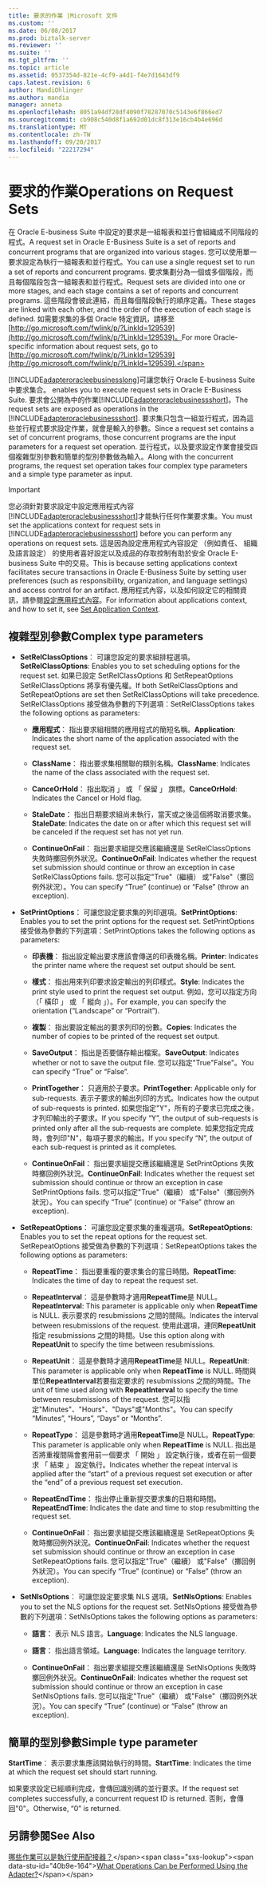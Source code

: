 ```yaml
---
title: 要求的作業 |Microsoft 文件
ms.custom: ''
ms.date: 06/08/2017
ms.prod: biztalk-server
ms.reviewer: ''
ms.suite: ''
ms.tgt_pltfrm: ''
ms.topic: article
ms.assetid: 0537354d-821e-4cf9-a4d1-f4e7d1643df9
caps.latest.revision: 6
author: MandiOhlinger
ms.author: mandia
manager: anneta
ms.openlocfilehash: 8051a94df28df4090f78287070c5143e6f866ed7
ms.sourcegitcommit: cb908c540d8f1a692d01dc8f313e16cb4b4e696d
ms.translationtype: MT
ms.contentlocale: zh-TW
ms.lasthandoff: 09/20/2017
ms.locfileid: "22217294"
---
```

# <a name="operations-on-request-sets"></a><span data-ttu-id="40b9e-102">要求的作業</span><span class="sxs-lookup"><span data-stu-id="40b9e-102">Operations on Request Sets</span></span>
<span data-ttu-id="40b9e-103">在 Oracle E-business Suite 中設定的要求是一組報表和並行會組織成不同階段的程式。</span><span class="sxs-lookup"><span data-stu-id="40b9e-103">A request set in Oracle E-Business Suite is a set of reports and concurrent programs that are organized into various stages.</span></span> <span data-ttu-id="40b9e-104">您可以使用單一要求設定為執行一組報表和並行程式。</span><span class="sxs-lookup"><span data-stu-id="40b9e-104">You can use a single request set to run a set of reports and concurrent programs.</span></span> <span data-ttu-id="40b9e-105">要求集劃分為一個或多個階段，而且每個階段包含一組報表和並行程式。</span><span class="sxs-lookup"><span data-stu-id="40b9e-105">Request sets are divided into one or more stages, and each stage contains a set of reports and concurrent programs.</span></span> <span data-ttu-id="40b9e-106">這些階段會彼此連結，而且每個階段執行的順序定義。</span><span class="sxs-lookup"><span data-stu-id="40b9e-106">These stages are linked with each other, and the order of the execution of each stage is defined.</span></span> <span data-ttu-id="40b9e-107">如需要求集的多個 Oracle 特定資訊，請移至[http://go.microsoft.com/fwlink/p/?LinkId=129539](http://go.microsoft.com/fwlink/p/?LinkId=129539)。</span><span class="sxs-lookup"><span data-stu-id="40b9e-107">For more Oracle-specific information about request sets, go to [http://go.microsoft.com/fwlink/p/?LinkId=129539](http://go.microsoft.com/fwlink/p/?LinkId=129539).</span></span>  
  
 [!INCLUDE[adapteroracleebusinesslong](../../includes/adapteroracleebusinesslong-md.md)]<span data-ttu-id="40b9e-108">可讓您執行 Oracle E-business Suite 中要求集合。</span><span class="sxs-lookup"><span data-stu-id="40b9e-108"> enables you to execute request sets in Oracle E-Business Suite.</span></span> <span data-ttu-id="40b9e-109">要求會公開為中的作業[!INCLUDE[adapteroraclebusinessshort](../../includes/adapteroraclebusinessshort-md.md)]。</span><span class="sxs-lookup"><span data-stu-id="40b9e-109">The request sets are exposed as operations in the [!INCLUDE[adapteroraclebusinessshort](../../includes/adapteroraclebusinessshort-md.md)].</span></span> <span data-ttu-id="40b9e-110">要求集只包含一組並行程式，因為這些並行程式要求設定作業，就會是輸入的參數。</span><span class="sxs-lookup"><span data-stu-id="40b9e-110">Since a request set contains a set of concurrent programs, those concurrent programs are the input parameters for a request set operation.</span></span> <span data-ttu-id="40b9e-111">並行程式，以及要求設定作業會接受四個複雜型別參數和簡單的型別參數做為輸入。</span><span class="sxs-lookup"><span data-stu-id="40b9e-111">Along with the concurrent programs, the request set operation takes four complex type parameters and a simple type parameter as input.</span></span>  
  
> [!IMPORTANT]
>  <span data-ttu-id="40b9e-112">您必須針對要求設定中設定應用程式內容[!INCLUDE[adapteroraclebusinessshort](../../includes/adapteroraclebusinessshort-md.md)]才能執行任何作業要求集。</span><span class="sxs-lookup"><span data-stu-id="40b9e-112">You must set the applications context for request sets in [!INCLUDE[adapteroraclebusinessshort](../../includes/adapteroraclebusinessshort-md.md)] before you can perform any operations on request sets.</span></span> <span data-ttu-id="40b9e-113">這是因為設定應用程式內容設定 （例如責任、 組織及語言設定） 的使用者喜好設定以及成品的存取控制有助於安全 Oracle E-business Suite 中的交易。</span><span class="sxs-lookup"><span data-stu-id="40b9e-113">This is because setting applications context facilitates secure transactions in Oracle E-Business Suite by setting user preferences (such as responsibility, organization, and language settings) and access control for an artifact.</span></span> <span data-ttu-id="40b9e-114">應用程式內容，以及如何設定它的相關資訊，請參閱[設定應用程式內容](../../adapters-and-accelerators/adapter-oracle-ebs/set-application-context.md)。</span><span class="sxs-lookup"><span data-stu-id="40b9e-114">For information about applications context, and how to set it, see [Set Application Context](../../adapters-and-accelerators/adapter-oracle-ebs/set-application-context.md).</span></span>  
  
## <a name="complex-type-parameters"></a><span data-ttu-id="40b9e-115">複雜型別參數</span><span class="sxs-lookup"><span data-stu-id="40b9e-115">Complex type parameters</span></span>
  
-   <span data-ttu-id="40b9e-116">**SetRelClassOptions**： 可讓您設定的要求組排程選項。</span><span class="sxs-lookup"><span data-stu-id="40b9e-116">**SetRelClassOptions**: Enables you to set scheduling options for the request set.</span></span> <span data-ttu-id="40b9e-117">如果已設定 SetRelClassOptions 和 SetRepeatOptions SetRelClassOptions 將享有優先權。</span><span class="sxs-lookup"><span data-stu-id="40b9e-117">If both SetRelClassOptions and SetRepeatOptions are set then SetRelClassOptions will take precedence.</span></span> <span data-ttu-id="40b9e-118">SetRelClassOptions 接受做為參數的下列選項：</span><span class="sxs-lookup"><span data-stu-id="40b9e-118">SetRelClassOptions takes the following options as parameters:</span></span>  
  
    -   <span data-ttu-id="40b9e-119">**應用程式**： 指出要求組相關的應用程式的簡短名稱。</span><span class="sxs-lookup"><span data-stu-id="40b9e-119">**Application**: Indicates the short name of the application associated with the request set.</span></span>  
  
    -   <span data-ttu-id="40b9e-120">**ClassName**： 指出要求集相關聯的類別名稱。</span><span class="sxs-lookup"><span data-stu-id="40b9e-120">**ClassName**: Indicates the name of the class associated with the request set.</span></span>  
  
    -   <span data-ttu-id="40b9e-121">**CanceOrHold**： 指出取消 」 或 「 保留 」 旗標。</span><span class="sxs-lookup"><span data-stu-id="40b9e-121">**CanceOrHold**: Indicates the Cancel or Hold flag.</span></span>  
  
    -   <span data-ttu-id="40b9e-122">**StaleDate**： 指出日期要求組尚未執行，當天或之後這個將取消要求集。</span><span class="sxs-lookup"><span data-stu-id="40b9e-122">**StaleDate**: Indicates the date on or after which this request set will be canceled if the request set has not yet run.</span></span>  
  
    -   <span data-ttu-id="40b9e-123">**ContinueOnFail**： 指出要求組提交應該繼續還是 SetRelClassOptions 失敗時擲回例外狀況。</span><span class="sxs-lookup"><span data-stu-id="40b9e-123">**ContinueOnFail**: Indicates whether the request set submission should continue or throw an exception in case SetRelClassOptions fails.</span></span> <span data-ttu-id="40b9e-124">您可以指定"True"（繼續） 或"False"（擲回例外狀況）。</span><span class="sxs-lookup"><span data-stu-id="40b9e-124">You can specify “True” (continue) or “False” (throw an exception).</span></span>  
  
-   <span data-ttu-id="40b9e-125">**SetPrintOptions**： 可讓您設定要求集的列印選項。</span><span class="sxs-lookup"><span data-stu-id="40b9e-125">**SetPrintOptions**: Enables you to set the print options for the request set.</span></span> <span data-ttu-id="40b9e-126">SetPrintOptions 接受做為參數的下列選項：</span><span class="sxs-lookup"><span data-stu-id="40b9e-126">SetPrintOptions takes the following options as parameters:</span></span>  
  
    -   <span data-ttu-id="40b9e-127">**印表機**： 指出設定輸出要求應該會傳送的印表機名稱。</span><span class="sxs-lookup"><span data-stu-id="40b9e-127">**Printer**: Indicates the printer name where the request set output should be sent.</span></span>  
  
    -   <span data-ttu-id="40b9e-128">**樣式**： 指出用來列印要求設定輸出的列印樣式。</span><span class="sxs-lookup"><span data-stu-id="40b9e-128">**Style**: Indicates the print style used to print the request set output.</span></span> <span data-ttu-id="40b9e-129">例如，您可以指定方向 （「 橫印 」 或 「 縱向 」）。</span><span class="sxs-lookup"><span data-stu-id="40b9e-129">For example, you can specify the orientation (“Landscape” or “Portrait”).</span></span>  
  
    -   <span data-ttu-id="40b9e-130">**複製**： 指出要設定輸出的要求列印的份數。</span><span class="sxs-lookup"><span data-stu-id="40b9e-130">**Copies**: Indicates the number of copies to be printed of the request set output.</span></span>  
  
    -   <span data-ttu-id="40b9e-131">**SaveOutput**： 指出是否要儲存輸出檔案。</span><span class="sxs-lookup"><span data-stu-id="40b9e-131">**SaveOutput**: Indicates whether or not to save the output file.</span></span> <span data-ttu-id="40b9e-132">您可以指定"True"False"。</span><span class="sxs-lookup"><span data-stu-id="40b9e-132">You can specify “True” or “False”.</span></span>  
  
    -   <span data-ttu-id="40b9e-133">**PrintTogether**： 只適用於子要求。</span><span class="sxs-lookup"><span data-stu-id="40b9e-133">**PrintTogether**: Applicable only for sub-requests.</span></span> <span data-ttu-id="40b9e-134">表示子要求的輸出列印的方式。</span><span class="sxs-lookup"><span data-stu-id="40b9e-134">Indicates how the output of sub-requests is printed.</span></span> <span data-ttu-id="40b9e-135">如果您指定"Y"，所有的子要求已完成之後，才列印輸出的子要求。</span><span class="sxs-lookup"><span data-stu-id="40b9e-135">If you specify “Y”, the output of sub-requests is printed only after all the sub-requests are complete.</span></span> <span data-ttu-id="40b9e-136">如果您指定完成時，會列印"N"，每項子要求的輸出。</span><span class="sxs-lookup"><span data-stu-id="40b9e-136">If you specify “N”, the output of each sub-request is printed as it completes.</span></span>  
  
    -   <span data-ttu-id="40b9e-137">**ContinueOnFail**： 指出要求組提交應該繼續還是 SetPrintOptions 失敗時擲回例外狀況。</span><span class="sxs-lookup"><span data-stu-id="40b9e-137">**ContinueOnFail**: Indicates whether the request set submission should continue or throw an exception in case SetPrintOptions fails.</span></span> <span data-ttu-id="40b9e-138">您可以指定"True"（繼續） 或"False"（擲回例外狀況）。</span><span class="sxs-lookup"><span data-stu-id="40b9e-138">You can specify “True” (continue) or “False” (throw an exception).</span></span>  
  
-   <span data-ttu-id="40b9e-139">**SetRepeatOptions**： 可讓您設定要求集的重複選項。</span><span class="sxs-lookup"><span data-stu-id="40b9e-139">**SetRepeatOptions**: Enables you to set the repeat options for the request set.</span></span> <span data-ttu-id="40b9e-140">SetRepeatOptions 接受做為參數的下列選項：</span><span class="sxs-lookup"><span data-stu-id="40b9e-140">SetRepeatOptions takes the following options as parameters:</span></span>  
  
    -   <span data-ttu-id="40b9e-141">**RepeatTime**： 指出要重複的要求集合的當日時間。</span><span class="sxs-lookup"><span data-stu-id="40b9e-141">**RepeatTime**: Indicates the time of day to repeat the request set.</span></span>  
  
    -   <span data-ttu-id="40b9e-142">**RepeatInterval**： 這是參數時才適用**RepeatTime**是 NULL。</span><span class="sxs-lookup"><span data-stu-id="40b9e-142">**RepeatInterval**: This parameter is applicable only when **RepeatTime** is NULL.</span></span> <span data-ttu-id="40b9e-143">表示要求的 resubmissions 之間的間隔。</span><span class="sxs-lookup"><span data-stu-id="40b9e-143">Indicates the interval between resubmissions of the request.</span></span> <span data-ttu-id="40b9e-144">使用此選項，連同**RepeatUnit**指定 resubmissions 之間的時間。</span><span class="sxs-lookup"><span data-stu-id="40b9e-144">Use this option along with **RepeatUnit** to specify the time between resubmissions.</span></span>  
  
    -   <span data-ttu-id="40b9e-145">**RepeatUnit**： 這是參數時才適用**RepeatTime**是 NULL。</span><span class="sxs-lookup"><span data-stu-id="40b9e-145">**RepeatUnit**: This parameter is applicable only when **RepeatTime** is NULL.</span></span> <span data-ttu-id="40b9e-146">時間與單位**RepeatInterval**若要指定要求的 resubmissions 之間的時間。</span><span class="sxs-lookup"><span data-stu-id="40b9e-146">The unit of time used along with **RepeatInterval** to specify the time between resubmissions of the request.</span></span> <span data-ttu-id="40b9e-147">您可以指定"Minutes"、"Hours"、"Days"或"Months"。</span><span class="sxs-lookup"><span data-stu-id="40b9e-147">You can specify “Minutes”, “Hours”, “Days” or “Months”.</span></span>  
  
    -   <span data-ttu-id="40b9e-148">**RepeatType**： 這是參數時才適用**RepeatTime**是 NULL。</span><span class="sxs-lookup"><span data-stu-id="40b9e-148">**RepeatType**: This parameter is applicable only when **RepeatTime** is NULL.</span></span> <span data-ttu-id="40b9e-149">指出是否將重複間隔會套用前一個要求 「 開始 」 設定執行後，或者在前一個要求 「 結束 」 設定執行。</span><span class="sxs-lookup"><span data-stu-id="40b9e-149">Indicates whether the repeat interval is applied after the “start” of a previous request set execution or after the “end” of a previous request set execution.</span></span>  
  
    -   <span data-ttu-id="40b9e-150">**RepeatEndTime**： 指出停止重新提交要求集的日期和時間。</span><span class="sxs-lookup"><span data-stu-id="40b9e-150">**RepeatEndTime**: Indicates the date and time to stop resubmitting the request set.</span></span>  
  
    -   <span data-ttu-id="40b9e-151">**ContinueOnFail**： 指出要求組提交應該繼續還是 SetRepeatOptions 失敗時擲回例外狀況。</span><span class="sxs-lookup"><span data-stu-id="40b9e-151">**ContinueOnFail**: Indicates whether the request set submission should continue or throw an exception in case SetRepeatOptions fails.</span></span> <span data-ttu-id="40b9e-152">您可以指定"True"（繼續） 或"False"（擲回例外狀況）。</span><span class="sxs-lookup"><span data-stu-id="40b9e-152">You can specify “True” (continue) or “False” (throw an exception).</span></span>  
  
-   <span data-ttu-id="40b9e-153">**SetNlsOptions**： 可讓您設定要求集 NLS 選項。</span><span class="sxs-lookup"><span data-stu-id="40b9e-153">**SetNlsOptions**: Enables you to set the NLS options for the request set.</span></span> <span data-ttu-id="40b9e-154">SetNlsOptions 接受做為參數的下列選項：</span><span class="sxs-lookup"><span data-stu-id="40b9e-154">SetNlsOptions takes the following options as parameters:</span></span>  
  
    -   <span data-ttu-id="40b9e-155">**語言**： 表示 NLS 語言。</span><span class="sxs-lookup"><span data-stu-id="40b9e-155">**Language**: Indicates the NLS language.</span></span>  
  
    -   <span data-ttu-id="40b9e-156">**語言**： 指出語言領域。</span><span class="sxs-lookup"><span data-stu-id="40b9e-156">**Language**: Indicates the language territory.</span></span>  
  
    -   <span data-ttu-id="40b9e-157">**ContinueOnFail**： 指出要求組提交應該繼續還是 SetNlsOptions 失敗時擲回例外狀況。</span><span class="sxs-lookup"><span data-stu-id="40b9e-157">**ContinueOnFail**: Indicates whether the request set submission should continue or throw an exception in case SetNlsOptions fails.</span></span> <span data-ttu-id="40b9e-158">您可以指定"True"（繼續） 或"False"（擲回例外狀況）。</span><span class="sxs-lookup"><span data-stu-id="40b9e-158">You can specify “True” (continue) or “False” (throw an exception).</span></span>  
  
## <a name="simple-type-parameter"></a><span data-ttu-id="40b9e-159">簡單的型別參數</span><span class="sxs-lookup"><span data-stu-id="40b9e-159">Simple type parameter</span></span>
  
 <span data-ttu-id="40b9e-160">**StartTime**： 表示要求集應該開始執行的時間。</span><span class="sxs-lookup"><span data-stu-id="40b9e-160">**StartTime**: Indicates the time at which the request set should start running.</span></span>  
  
 <span data-ttu-id="40b9e-161">如果要求設定已經順利完成，會傳回識別碼的並行要求。</span><span class="sxs-lookup"><span data-stu-id="40b9e-161">If the request set completes successfully, a concurrent request ID is returned.</span></span> <span data-ttu-id="40b9e-162">否則，會傳回"0"。</span><span class="sxs-lookup"><span data-stu-id="40b9e-162">Otherwise, “0” is returned.</span></span>  
  
## <a name="see-also"></a><span data-ttu-id="40b9e-163">另請參閱</span><span class="sxs-lookup"><span data-stu-id="40b9e-163">See Also</span></span>  
 <span data-ttu-id="40b9e-164">[哪些作業可以是執行使用配接器？](https://msdn.microsoft.com/library/cc185219(v=bts.10).aspx)</span><span class="sxs-lookup"><span data-stu-id="40b9e-164">[What Operations Can be Performed Using the Adapter?](https://msdn.microsoft.com/library/cc185219(v=bts.10).aspx)</span></span>